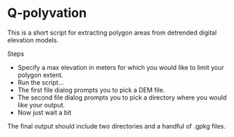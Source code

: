 # Q-polyvation

This is a short script for extracting polygon areas from detrended digital elevation models.

Steps
  - Specify a max elevation in meters for which you would like to limit your polygon extent.
  - Run the script...
  - The first file dialog prompts you to pick a DEM file.
  - The second file dialog prompts you  to pick a directory where you would like your output.
  - Now just wait a bit

The final output should include two directories and a handful of .gpkg files.
